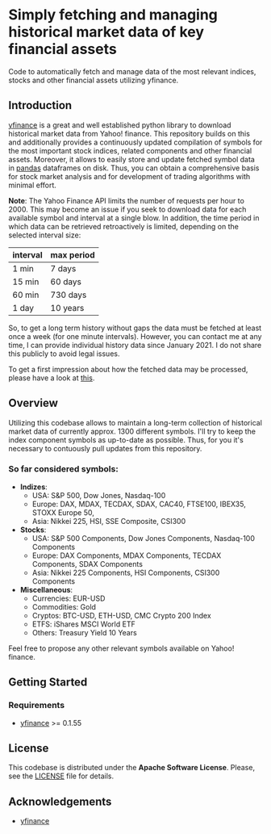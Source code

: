 # Simply fetching and managing historical market data of key financial assets
Code to automatically fetch and manage data of the most relevant indices, stocks and other financial assets utilizing yfinance.


## Introduction

[yfinance](https://github.com/ranaroussi/yfinance) is a great and well established python library to download historical market data from Yahoo! finance. This repository builds on this and additionally provides a continuously updated compilation of symbols for the most important stock indices, related components and other financial assets. Moreover, it allows to easily store and update fetched symbol data in [pandas](https://github.com/pandas-dev/pandas) dataframes on disk. Thus, you can obtain a comprehensive basis for stock market analysis and for development of trading algorithms with minimal effort.

**Note**: The Yahoo Finance API limits the number of requests per hour to 2000. This may become an issue if you seek to download data for each available symbol and interval at a single blow. In addition, the time period in which data can be retrieved retroactively is limited, depending on the selected interval size:

| interval  | max period |
| ------------- | ------------- |
| 1 min  | 7 days  |
| 15 min  | 60 days  |
| 60 min  | 730 days  |
| 1 day  | 10 years  |

So, to get a long term history without gaps the data must be fetched at least once a week (for one minute intervals). However, you can contact me at any time, I can provide individual history data since January 2021. I do not share this publicly to avoid legal issues.

To get a first impression about how the fetched data may be processed, please have a look at [this](https://github.com/neongelb/deep-financial-market-analysis).

## Overview
Utilizing this codebase allows to maintain a long-term collection of historical market data of currently approx. 1300 different symbols. I'll try to keep the index component symbols as up-to-date as possible. Thus, for you it's necessary to contuously pull updates from this repository.
### So far considered symbols:
- **Indizes**: 
  - USA: S&P 500, Dow Jones, Nasdaq-100 
  - Europe: DAX, MDAX, TECDAX, SDAX, CAC40, FTSE100, IBEX35, STOXX Europe 50, 
  - Asia: Nikkei 225, HSI, SSE Composite, CSI300
- **Stocks**: 
  - USA: S&P 500 Components, Dow Jones Components, Nasdaq-100 Components 
  - Europe: DAX Components, MDAX Components, TECDAX Components, SDAX Components
  - Asia: Nikkei 225 Components, HSI Components, CSI300 Components
- **Miscellaneous**:
  - Currencies: EUR-USD
  - Commodities: Gold
  - Cryptos: BTC-USD, ETH-USD, CMC Crypto 200 Index
  - ETFS: iShares MSCI World ETF
  - Others: Treasury Yield 10 Years

Feel free to propose any other relevant symbols available on Yahoo! finance.

## Getting Started
### Requirements
- [yfinance](https://github.com/ranaroussi/yfinance) >= 0.1.55

## License
This codebase is distributed under the **Apache Software License**. Please, see the [LICENSE](LICENSE) file for details.


## Acknowledgements
- [yfinance](https://github.com/ranaroussi/yfinance)





